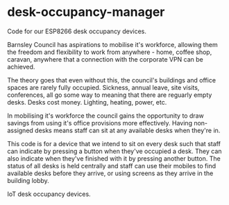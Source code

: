 # desk-occupancy-manager
Code for our ESP8266 desk occupancy devices.

Barnsley Council has aspirations to mobilise it's workforce, allowing them the freedom and flexibility to work from anywhere - home, coffee shop, caravan, anywhere that a connection with the corporate VPN can be achieved.

The theory goes that even without this, the council's buildings and office spaces are rarely fully occupied. Sickness, annual leave, site visits, conferences, all go some way to meaning that there are reguarly empty desks. Desks cost money. Lighting, heating, power, etc.

In mobilising it's workforce the council gains the opportunity to draw savings from using it's office provisions more effectively. Having non-assigned desks means staff can sit at any available desks when they're in.

This code is for a device that we intend to sit on every desk such that staff can indicate by pressing a button when they've occupied a desk. They can also indicate when they've finished with it by pressing another button. The status of all desks is held centrally and staff can use their mobiles to find available desks before they arrive, or using screens as they arrive in the building lobby.

IoT desk occupancy devices.